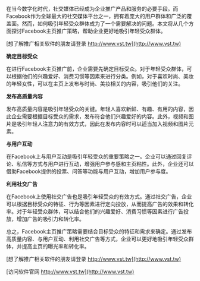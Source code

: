 在当今数字化时代，社交媒体已经成为企业推广产品和服务的必要手段。而Facebook作为全球最大的社交媒体平台之一，拥有着庞大的用户群体和广泛的覆盖面。然而，如何吸引年轻受众群体成为了一个需要解决的问题。本文将从几个方面探讨Facebook主页推广策略，帮助企业更好地吸引年轻受众群体。

[想了解推广相关软件的朋友请登录 http://www.vst.tw](http://www.vst.tw)

**确定目标受众**

在进行Facebook主页推广前，企业需要先确定目标受众。对于年轻受众群体，可以根据他们的兴趣爱好、消费习惯等因素来进行分类。例如，对于喜欢时尚、美妆的年轻女性，可以在主页上发布与时尚、美妆相关的内容，吸引他们的关注。

**发布高质量内容**

发布高质量内容是吸引年轻受众的关键。年轻人喜欢新鲜、有趣、有用的内容，因此企业需要根据目标受众的需求，发布符合他们兴趣爱好的内容。此外，视频和图片是吸引年轻人注意力的有效方式，因此在发布内容时可以适当加入视频和图片元素。

**与用户互动**

在Facebook上与用户互动是吸引年轻受众的重要策略之一。企业可以通过回复评论、私信等方式与用户进行互动，增强用户参与感和主页粘性。此外，企业还可以借助Facebook提供的投票、问答等功能与用户互动，增加用户参与度。

**利用社交广告**

在Facebook上使用社交广告也是吸引年轻受众的有效方式。通过社交广告，企业可以根据目标受众的特征、行为等因素进行定向投放，从而提高广告的效果和转化率。对于年轻受众群体，可以结合他们的兴趣爱好、消费习惯等因素进行广告投放，增加广告的吸引力和转化率。

总之，Facebook主页推广策略需要结合目标受众的特征和需求来确定。通过发布高质量内容、与用户互动、利用社交广告等方式，企业可以更好地吸引年轻受众群体，并提高主页的曝光率和转化率。

[想了解推广相关软件的朋友请登录 http://www.vst.tw](http://www.vst.tw)


[访问软件官网 http://www.vst.tw](http://www.vst.tw)
